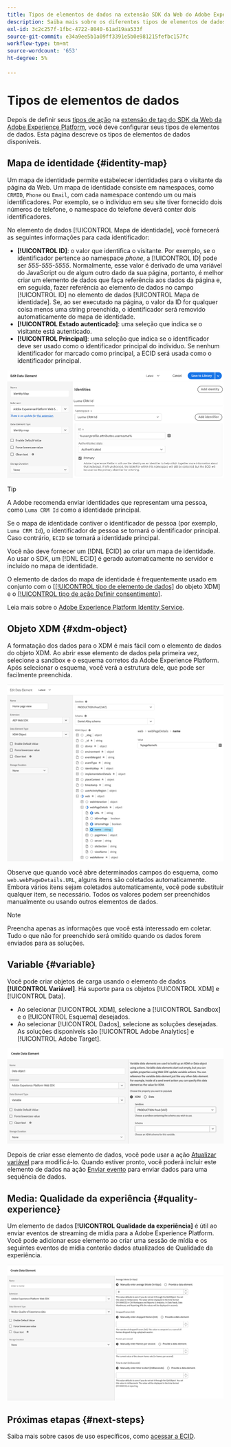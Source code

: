 ```yaml
---
title: Tipos de elementos de dados na extensão SDK da Web do Adobe Experience Platform
description: Saiba mais sobre os diferentes tipos de elementos de dados fornecidos pela extensão de tag do Adobe Experience Platform Web SDK.
exl-id: 3c2c257f-1fbc-4722-8040-61ad19aa533f
source-git-commit: e34a9ee5b1a09ff3391e5b0e981215fefbc157fc
workflow-type: tm+mt
source-wordcount: '653'
ht-degree: 5%

---
```



# Tipos de elementos de dados

Depois de definir seus [tipos de ação](action-types.md) na [extensão de tag do SDK da Web da Adobe Experience Platform](web-sdk-extension-configuration.md), você deve configurar seus tipos de elementos de dados. Esta página descreve os tipos de elementos de dados disponíveis.

## Mapa de identidade {#identity-map}

Um mapa de identidade permite estabelecer identidades para o visitante da página da Web. Um mapa de identidade consiste em namespaces, como `CRMID`, `Phone` ou `Email`, com cada namespace contendo um ou mais identificadores. Por exemplo, se o indivíduo em seu site tiver fornecido dois números de telefone, o namespace do telefone deverá conter dois identificadores.

No elemento de dados [!UICONTROL Mapa de identidade], você fornecerá as seguintes informações para cada identificador:

* **[!UICONTROL ID]**: o valor que identifica o visitante. Por exemplo, se o identificador pertence ao namespace _phone_, a [!UICONTROL ID] pode ser _555-555-5555_. Normalmente, esse valor é derivado de uma variável do JavaScript ou de algum outro dado da sua página, portanto, é melhor criar um elemento de dados que faça referência aos dados da página e, em seguida, fazer referência ao elemento de dados no campo [!UICONTROL ID] no elemento de dados [!UICONTROL Mapa de identidade]. Se, ao ser executado na página, o valor da ID for qualquer coisa menos uma string preenchida, o identificador será removido automaticamente do mapa de identidade.
* **[!UICONTROL Estado autenticado]**: uma seleção que indica se o visitante está autenticado.
* **[!UICONTROL Principal]**: uma seleção que indica se o identificador deve ser usado como o identificador principal do indivíduo. Se nenhum identificador for marcado como principal, a ECID será usada como o identificador principal.

![Imagem da interface do usuário mostrando a tela Editar Elemento de Dados.](assets/identity-map-data-element.png)

>[!TIP]
>
>A Adobe recomenda enviar identidades que representam uma pessoa, como `Luma CRM Id` como a identidade principal.
>
>Se o mapa de identidade contiver o identificador de pessoa (por exemplo, `Luma CRM Id`), o identificador de pessoa se tornará o identificador principal. Caso contrário, `ECID` se tornará a identidade principal.

Você não deve fornecer um [!DNL ECID] ao criar um mapa de identidade. Ao usar o SDK, um [!DNL ECID] é gerado automaticamente no servidor e incluído no mapa de identidade.

O elemento de dados do mapa de identidade é frequentemente usado em conjunto com o [[[!UICONTROL tipo de elemento de dados]](#xdm-object) do objeto XDM] e o [[!UICONTROL tipo de ação Definir consentimento]](action-types.md#set-consent).

Leia mais sobre o [Adobe Experience Platform Identity Service](../../../../identity-service/home.md).

## Objeto XDM {#xdm-object}

A formatação dos dados para o XDM é mais fácil com o elemento de dados do objeto XDM. Ao abrir esse elemento de dados pela primeira vez, selecione a sandbox e o esquema corretos da Adobe Experience Platform. Após selecionar o esquema, você verá a estrutura dele, que pode ser facilmente preenchida.

![Imagem da interface do usuário mostrando a estrutura do objeto XDM.](assets/XDM-object.png)

Observe que quando você abre determinados campos do esquema, como `web.webPageDetails.URL`, alguns itens são coletados automaticamente. Embora vários itens sejam coletados automaticamente, você pode substituir qualquer item, se necessário. Todos os valores podem ser preenchidos manualmente ou usando outros elementos de dados.

>[!NOTE]
>
>Preencha apenas as informações que você está interessado em coletar. Tudo o que não for preenchido será omitido quando os dados forem enviados para as soluções.

## Variable {#variable}

Você pode criar objetos de carga usando o elemento de dados **[!UICONTROL Variável]**. Há suporte para os objetos [!UICONTROL XDM] e [!UICONTROL Data].

* Ao selecionar [!UICONTROL XDM], selecione a [!UICONTROL Sandbox] e o [!UICONTROL Esquema] desejados.
* Ao selecionar [!UICONTROL Dados], selecione as soluções desejadas. As soluções disponíveis são [!UICONTROL Adobe Analytics] e [!UICONTROL Adobe Target].

![Imagem da interface do usuário de marcas mostrando as opções do elemento de dados.](assets/variable-data-element.png)

Depois de criar esse elemento de dados, você pode usar a ação [Atualizar variável](./action-types.md#update-variable) para modificá-lo. Quando estiver pronto, você poderá incluir este elemento de dados na ação [Enviar evento](./action-types.md#send-event) para enviar dados para uma sequência de dados.

## Media: Qualidade da experiência {#quality-experience}

Um elemento de dados **[!UICONTROL Qualidade da experiência]** é útil ao enviar eventos de streaming de mídia para a Adobe Experience Platform. Você pode adicionar esse elemento ao criar uma sessão de mídia e os seguintes eventos de mídia conterão dados atualizados de Qualidade da experiência.

![Imagem da interface do usuário mostrando a tela Criar Elemento de Dados de Qualidade de Experiência.](assets/qoe-data-element.png)

## Próximas etapas {#next-steps}

Saiba mais sobre casos de uso específicos, como [acessar a ECID](accessing-the-ecid.md).
